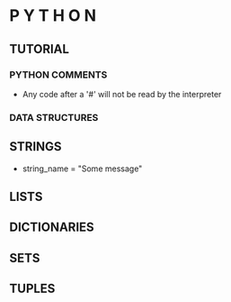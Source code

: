 # P Y T H O N
## TUTORIAL


### PYTHON COMMENTS
- Any code after a '\#' will not be read by the interpreter

### DATA STRUCTURES
## STRINGS
- string_name = "Some message"
## LISTS
## DICTIONARIES
## SETS
## TUPLES
